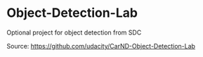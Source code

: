 # Object-Detection-Lab
Optional project for object detection from SDC

Source: https://github.com/udacity/CarND-Object-Detection-Lab

